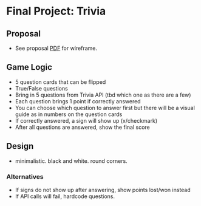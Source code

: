 # Final Project: Trivia

## Proposal
- See proposal [PDF](https://github.com/xritter1/ga_fewd/blob/main/final_project/GA_FEWD_final_project.pdf) for wireframe.

## Game Logic
- 5 question cards that can be flipped
- True/False questions
- Bring in 5 questions from Trivia API (tbd which one as there are a few)
- Each question brings 1 point if correctly answered
- You can choose which question to answer first but there will be a visual guide as in numbers on the question cards
- If correctly answered, a sign will show up (x/checkmark)
- After all questions are answered, show the final score


## Design
- minimalistic. black and white. round corners.


### Alternatives
- If signs do not show up after answering, show points lost/won instead
- If API calls will fail, hardcode questions.
